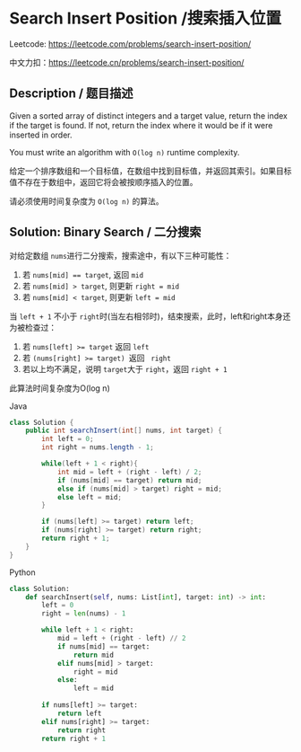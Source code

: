 # Search Insert Position /搜索插入位置

Leetcode: https://leetcode.com/problems/search-insert-position/

中文力扣：https://leetcode.cn/problems/search-insert-position/

## Description / 题目描述

Given a sorted array of distinct integers and a target value, return the index if the target is found. If not, return the index where it would be if it were inserted in order.

You must write an algorithm with `O(log n)` runtime complexity.

给定一个排序数组和一个目标值，在数组中找到目标值，并返回其索引。如果目标值不存在于数组中，返回它将会被按顺序插入的位置。

请必须使用时间复杂度为 `O(log n)` 的算法。

## Solution: Binary Search / 二分搜索

对给定数组 `nums`进行二分搜索，搜索途中，有以下三种可能性：

1. 若 `nums[mid] == target`, 返回 `mid`
2. 若 `nums[mid] > target`, 则更新 `right = mid`
3. 若 `nums[mid] < target`, 则更新 `left = mid`

当 `left + 1` 不小于 `right`时(当左右相邻时)，结束搜索，此时，left和right本身还为被检查过：

1. 若 `nums[left] >= target` 返回 `left`
2. 若 `(nums[right] >= target) `返回 ` right`
3. 若以上均不满足，说明 `target`大于 `right`，返回 `right + 1`

此算法时间复杂度为O(log n)

Java

```java
class Solution {
    public int searchInsert(int[] nums, int target) {
        int left = 0;
        int right = nums.length - 1;

        while(left + 1 < right){
            int mid = left + (right - left) / 2;
            if (nums[mid] == target) return mid;
            else if (nums[mid] > target) right = mid;
            else left = mid;
        }

        if (nums[left] >= target) return left;
        if (nums[right] >= target) return right;
        return right + 1;
    }
}

```

Python

```python
class Solution:
    def searchInsert(self, nums: List[int], target: int) -> int:
        left = 0
        right = len(nums) - 1

        while left + 1 < right:
            mid = left + (right - left) // 2
            if nums[mid] == target:
                return mid
            elif nums[mid] > target:
                right = mid
            else:
                left = mid
        
        if nums[left] >= target:
            return left
        elif nums[right] >= target:
            return right
        return right + 1
      
```
